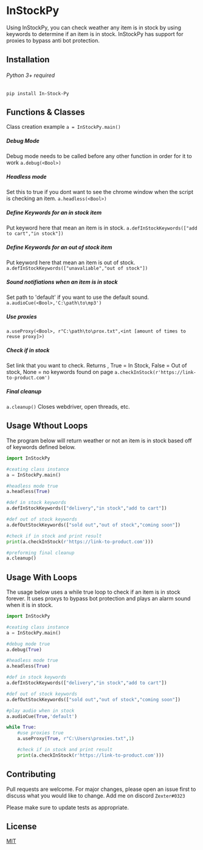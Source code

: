 # InStockPy

Using InStockPy, you can check weather any item is in stock by using keywords to determine if an item is in stock. InStockPy has support for proxies to bypass anti bot protection.

## Installation

######  Python 3+ required
`pip install In-Stock-Py`

## Functions & Classes
Class creation example
`a = InStockPy.main()`

##### Debug Mode
Debug mode needs to be called before any other function in order for it to work
`a.debug(<Bool>)` 

##### Headless mode
Set this to true if you dont want to see the chrome window when the script is checking an item.
`a.headless(<Bool>)`

##### Define Keywords for an in stock item
Put keyword here that mean an item is in stock.
`a.defInStockKeywords(["add to cart","in stock"])`

##### Define Keywords for an out of stock item
Put keyword here that mean an item is out of stock.
`a.defInStockKeywords(["unavaliable","out of stock"])`

##### Sound notifiations when an item is in stock
Set path to 'default' if you want to use the default sound.
`a.audioCue(<Bool>,'C:\path\to\mp3')`

##### Use proxies
`a.useProxy(<Bool>, r"C:\path\to\prox.txt",<int [amount of times to reuse proxy]>)`

##### Check if in stock
Set link that you want to check.
Returns <Bool>, True = In Stock, False = Out of stock, None = no keywords found on page
`a.checkInStock(r'https://link-to-product.com')`

##### Final cleanup
`a.cleanup()` Closes webdriver, open threads, etc.

## Usage Wthout Loops

The program below will return weather or not an item is in stock based off of keywords defined below.

```python
import InStockPy

#ceating class instance
a = InStockPy.main()

#headless mode true
a.headless(True)

#def in stock keywords
a.defInStockKeywords(["delivery","in stock","add to cart"])

#def out of stock keywords
a.defOutStockKeywords(["sold out","out of stock","coming soon"])

#check if in stock and print result
print(a.checkInStock(r'https://link-to-product.com')))

#preforming final cleanup
a.cleanup() 
```

## Usage With Loops
The usage below uses a while true loop to check if an item is in stock forever. It uses proxys to bypass bot protection and plays an alarm sound when it is in stock.  
```python
import InStockPy

#ceating class instance
a = InStockPy.main()

#debug mode true
a.debug(True)

#headless mode true
a.headless(True)

#def in stock keywords
a.defInStockKeywords(["delivery","in stock","add to cart"])

#def out of stock keywords
a.defOutStockKeywords(["sold out","out of stock","coming soon"])

#play audio when in stock
a.audioCue(True,'default')

while True:
    #use proxies true
    a.useProxy(True, r"C:\Users\proxies.txt",1)

    #check if in stock and print result
    print(a.checkInStock(r'https://link-to-product.com')))
````


## Contributing
Pull requests are welcome. For major changes, please open an issue first to discuss what you would like to change. Add me on discord `Zexter#0323`

Please make sure to update tests as appropriate.

## License
[MIT](https://choosealicense.com/licenses/mit/)
